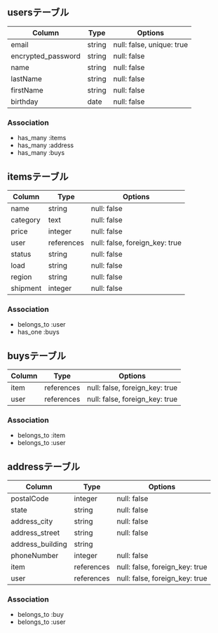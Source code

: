 ## usersテーブル

| Column             | Type   | Options                   |
| ------------------ | ------ | ------------------------- |
| email              | string | null: false, unique: true |
| encrypted_password | string | null: false               |
| name               | string | null: false               |
| lastName           | string | null: false               |
| firstName          | string | null: false               |
| birthday           | date   | null: false               |

### Association
- has_many :items
- has_many :address
- has_many :buys

## itemsテーブル

| Column   | Type       | Options                        |
| -------- | ---------- | ------------------------------ |
| name     | string     | null: false                    |
| category | text       | null: false                    |
| price    | integer    | null: false                    |
| user     | references | null: false, foreign_key: true |
| status   | string     | null: false                    |
| load     | string     | null: false                    |
| region   | string     | null: false                    |
| shipment | integer    | null: false                    |

### Association
- belongs_to :user
- has_one :buys

## buysテーブル

| Column    | Type       | Options                        |
| --------- | ---------- | ------------------------------ |
| item      | references | null: false, foreign_key: true |
| user      | references | null: false, foreign_key: true |

### Association
- belongs_to :item
- belongs_to :user

## addressテーブル

| Column           | Type       | Options                        |
| ---------------- | ---------- | ------------------------------ |
| postalCode       | integer    | null: false                    |
| state            | string     | null: false                    |
| address_city     | string     | null: false                    |
| address_street   | string     | null: false                    |
| address_building | string     |                                |
| phoneNumber      | integer    | null: false                    |
| item             | references | null: false, foreign_key: true |
| user             | references | null: false, foreign_key: true |

### Association
- belongs_to :buy
- belongs_to :user
